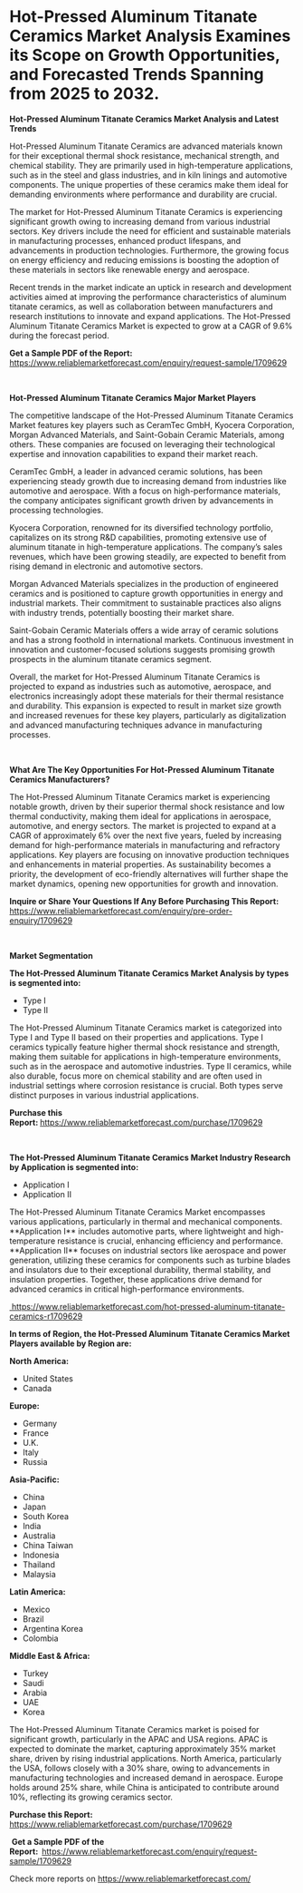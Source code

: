 <p><h1>Hot-Pressed Aluminum Titanate Ceramics Market Analysis Examines its Scope on Growth Opportunities, and Forecasted Trends Spanning from 2025 to 2032.</h1></p><p><strong>Hot-Pressed Aluminum Titanate Ceramics Market Analysis and Latest Trends</strong></p>
<p><p>Hot-Pressed Aluminum Titanate Ceramics are advanced materials known for their exceptional thermal shock resistance, mechanical strength, and chemical stability. They are primarily used in high-temperature applications, such as in the steel and glass industries, and in kiln linings and automotive components. The unique properties of these ceramics make them ideal for demanding environments where performance and durability are crucial.</p><p>The market for Hot-Pressed Aluminum Titanate Ceramics is experiencing significant growth owing to increasing demand from various industrial sectors. Key drivers include the need for efficient and sustainable materials in manufacturing processes, enhanced product lifespans, and advancements in production technologies. Furthermore, the growing focus on energy efficiency and reducing emissions is boosting the adoption of these materials in sectors like renewable energy and aerospace.</p><p>Recent trends in the market indicate an uptick in research and development activities aimed at improving the performance characteristics of aluminum titanate ceramics, as well as collaboration between manufacturers and research institutions to innovate and expand applications. The Hot-Pressed Aluminum Titanate Ceramics Market is expected to grow at a CAGR of 9.6% during the forecast period.</p></p>
<p><strong>Get a Sample PDF of the Report:&nbsp;</strong> <a href="https://www.reliablemarketforecast.com/enquiry/request-sample/1709629?utm_campaign=3505&utm_medium=2&utm_source=Github&utm_content=ia&utm_term=27032025&utm_id=hot-pressed-aluminum-titanate-ceramics">https://www.reliablemarketforecast.com/enquiry/request-sample/1709629</a></p>
<p>&nbsp;</p>
<p><strong>Hot-Pressed Aluminum Titanate Ceramics Major Market Players</strong></p>
<p><p>The competitive landscape of the Hot-Pressed Aluminum Titanate Ceramics Market features key players such as CeramTec GmbH, Kyocera Corporation, Morgan Advanced Materials, and Saint-Gobain Ceramic Materials, among others. These companies are focused on leveraging their technological expertise and innovation capabilities to expand their market reach.</p><p>CeramTec GmbH, a leader in advanced ceramic solutions, has been experiencing steady growth due to increasing demand from industries like automotive and aerospace. With a focus on high-performance materials, the company anticipates significant growth driven by advancements in processing technologies.</p><p>Kyocera Corporation, renowned for its diversified technology portfolio, capitalizes on its strong R&D capabilities, promoting extensive use of aluminum titanate in high-temperature applications. The company’s sales revenues, which have been growing steadily, are expected to benefit from rising demand in electronic and automotive sectors.</p><p>Morgan Advanced Materials specializes in the production of engineered ceramics and is positioned to capture growth opportunities in energy and industrial markets. Their commitment to sustainable practices also aligns with industry trends, potentially boosting their market share.</p><p>Saint-Gobain Ceramic Materials offers a wide array of ceramic solutions and has a strong foothold in international markets. Continuous investment in innovation and customer-focused solutions suggests promising growth prospects in the aluminum titanate ceramics segment.</p><p>Overall, the market for Hot-Pressed Aluminum Titanate Ceramics is projected to expand as industries such as automotive, aerospace, and electronics increasingly adopt these materials for their thermal resistance and durability. This expansion is expected to result in market size growth and increased revenues for these key players, particularly as digitalization and advanced manufacturing techniques advance in manufacturing processes.</p></p>
<p>&nbsp;</p>
<p><strong>What Are The Key Opportunities For Hot-Pressed Aluminum Titanate Ceramics Manufacturers?</strong></p>
<p><p>The Hot-Pressed Aluminum Titanate Ceramics market is experiencing notable growth, driven by their superior thermal shock resistance and low thermal conductivity, making them ideal for applications in aerospace, automotive, and energy sectors. The market is projected to expand at a CAGR of approximately 6% over the next five years, fueled by increasing demand for high-performance materials in manufacturing and refractory applications. Key players are focusing on innovative production techniques and enhancements in material properties. As sustainability becomes a priority, the development of eco-friendly alternatives will further shape the market dynamics, opening new opportunities for growth and innovation.</p></p>
<p><strong>Inquire or Share Your Questions If Any Before Purchasing This Report:</strong> <a href="https://www.reliablemarketforecast.com/enquiry/pre-order-enquiry/1709629?utm_campaign=3505&utm_medium=2&utm_source=Github&utm_content=ia&utm_term=27032025&utm_id=hot-pressed-aluminum-titanate-ceramics">https://www.reliablemarketforecast.com/enquiry/pre-order-enquiry/1709629</a></p>
<p>&nbsp;</p>
<p><strong>Market Segmentation</strong></p>
<p><strong>The Hot-Pressed Aluminum Titanate Ceramics Market Analysis by types is segmented into:</strong></p>
<p><ul><li>Type I</li><li>Type II</li></ul></p>
<p><p>The Hot-Pressed Aluminum Titanate Ceramics market is categorized into Type I and Type II based on their properties and applications. Type I ceramics typically feature higher thermal shock resistance and strength, making them suitable for applications in high-temperature environments, such as in the aerospace and automotive industries. Type II ceramics, while also durable, focus more on chemical stability and are often used in industrial settings where corrosion resistance is crucial. Both types serve distinct purposes in various industrial applications.</p></p>
<p><strong>Purchase this Report:&nbsp;</strong><a href="https://www.reliablemarketforecast.com/purchase/1709629?utm_campaign=3505&utm_medium=2&utm_source=Github&utm_content=ia&utm_term=27032025&utm_id=hot-pressed-aluminum-titanate-ceramics">https://www.reliablemarketforecast.com/purchase/1709629</a></p>
<p>&nbsp;</p>
<p><strong>The Hot-Pressed Aluminum Titanate Ceramics Market Industry Research by Application is segmented into:</strong></p>
<p><ul><li>Application I</li><li>Application II</li></ul></p>
<p><p>The Hot-Pressed Aluminum Titanate Ceramics Market encompasses various applications, particularly in thermal and mechanical components. **Application I** includes automotive parts, where lightweight and high-temperature resistance is crucial, enhancing efficiency and performance. **Application II** focuses on industrial sectors like aerospace and power generation, utilizing these ceramics for components such as turbine blades and insulators due to their exceptional durability, thermal stability, and insulation properties. Together, these applications drive demand for advanced ceramics in critical high-performance environments.</p></p>
<p><a href="https://www.reliablemarketforecast.com/hot-pressed-aluminum-titanate-ceramics-r1709629?utm_campaign=3505&utm_medium=2&utm_source=Github&utm_content=ia&utm_term=27032025&utm_id=hot-pressed-aluminum-titanate-ceramics">&nbsp;https://www.reliablemarketforecast.com/hot-pressed-aluminum-titanate-ceramics-r1709629</a></p>
<p><strong>In terms of Region, the Hot-Pressed Aluminum Titanate Ceramics Market Players available by Region are:</strong></p>
<p>
    <p> <strong> North America: </strong>
        <ul>
            <li>United States</li>
            <li>Canada</li>
        </ul>
        </p> 
    <p> <strong> Europe: </strong>
        <ul>
            <li>Germany</li>
            <li>France</li>
            <li>U.K.</li>
            <li>Italy</li>
            <li>Russia</li>
        </ul>
        </p> 
    <p> <strong> Asia-Pacific: </strong>
        <ul>
            <li>China</li>
            <li>Japan</li>
            <li>South Korea</li>
            <li>India</li>
            <li>Australia</li>
            <li>China Taiwan</li>
            <li>Indonesia</li>
            <li>Thailand</li>
            <li>Malaysia</li>
        </ul>
        </p> 
    <p> <strong> Latin America: </strong>
        <ul>
            <li>Mexico</li>
            <li>Brazil</li>
            <li>Argentina Korea</li>
            <li>Colombia</li>
        </ul>
        </p> 
    <p> <strong> Middle East & Africa: </strong>
        <ul>
            <li>Turkey</li>
            <li>Saudi</li>
            <li>Arabia</li>
            <li>UAE</li>
            <li>Korea</li>
        </ul>
    </p>
    </p>
<p><p>The Hot-Pressed Aluminum Titanate Ceramics market is poised for significant growth, particularly in the APAC and USA regions. APAC is expected to dominate the market, capturing approximately 35% market share, driven by rising industrial applications. North America, particularly the USA, follows closely with a 30% share, owing to advancements in manufacturing technologies and increased demand in aerospace. Europe holds around 25% share, while China is anticipated to contribute around 10%, reflecting its growing ceramics sector.</p></p>
<p><strong>Purchase this Report: </strong><a href="https://www.reliablemarketforecast.com/purchase/1709629?utm_campaign=3505&utm_medium=2&utm_source=Github&utm_content=ia&utm_term=27032025&utm_id=hot-pressed-aluminum-titanate-ceramics">https://www.reliablemarketforecast.com/purchase/1709629</a></p>
<p>&nbsp;<strong>Get a Sample PDF of the Report:&nbsp;&nbsp;</strong><a href="https://www.reliablemarketforecast.com/enquiry/request-sample/1709629?utm_campaign=3505&utm_medium=2&utm_source=Github&utm_content=ia&utm_term=27032025&utm_id=hot-pressed-aluminum-titanate-ceramics">https://www.reliablemarketforecast.com/enquiry/request-sample/1709629</a></p>
<p><strong></strong></p>
<p>Check more reports on <a href="https://www.reliablemarketforecast.com/?utm_campaign=3505&utm_medium=2&utm_source=Github&utm_content=ia&utm_term=27032025&utm_id=hot-pressed-aluminum-titanate-ceramics">https://www.reliablemarketforecast.com/</a></p>